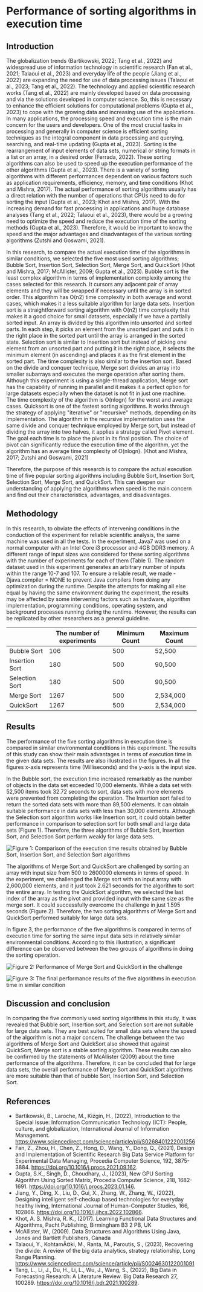 # Performance of sorting algorithms in execution time

## Introduction   

The globalization trends (Bartikowski, 2022; Tang et al., 2022) and widespread use of information technology in scientific research (Fan et al., 2021; Talaoui et al., 2023) and everyday life of the people (Jiang et al., 2022) are expanding the need for use of data processing issues (Talaoui et al., 2023; Tang et al., 2022). The technology and applied scientific research works (Tang et al., 2022) are mainly developed based on data processing and via the solutions developed in computer science. So, this is necessary to enhance the efficient solutions for computational problems (Gupta et al., 2023) to cope with the growing data and increasing use of the applications. In many applications, the processing speed and execution time is the main concern for the users and developers. One of the most crucial tasks in processing and generally in computer science is efficient sorting techniques as the integral component in data processing and querying, searching, and real-time updating (Gupta et al., 2023). Sorting is the rearrangement of input elements of data sets, numerical or string formats in a list or an array, in a desired order (Ferrada, 2022). These sorting algorithms can also be used to speed up the execution performance of the other algorithms (Gupta et al., 2023). There is a variety of sorting algorithms with different performances dependent on various factors such as application requirements, efficiency, memory, and time conditions (Khot and Mishra, 2017). The actual performance of sorting algorithms usually has a direct relation with the number of operations that CPUs need to do for sorting the input (Gupta et al., 2023; Khot and Mishra, 2017). With the increasing demand for fast processing in applications and huge database analyses (Tang et al., 2022; Talaoui et al., 2023), there would be a growing need to optimize the speed and reduce the execution time of the sorting methods (Gupta et al., 2023). Therefore, it would be important to know the speed and the major advantages and disadvantages of the various sorting algorithms (Zutshi and Goswami, 2021).

In this research, to compare the actual execution time of the algorithms in similar conditions, we selected the five most used sorting algorithms; Bubble Sort, Insertion Sort, Selection Sort, Merge Sort, and QuickSort (Khot and Mishra, 2017; McAllister, 2009; Gupta et al., 2023). Bubble sort is the least complex algorithm in terms of implementation complexity among the cases selected for this research. It cursors any adjacent pair of array elements and they will be swapped if necessary until the array is in sorted order. This algorithm has O(n2) time complexity in both average and worst cases, which makes it a less suitable algorithm for large data sets. Insertion sort is a straightforward sorting algorithm with O(n2) time complexity that makes it a good choice for small datasets, especially if we have a partially sorted input. An array is divided by this algorithm into unsorted and sorted parts. In each step, it picks an element from the unsorted part and puts it in the right place in the sorted part until the array is arranged in the sorted state. Selection sort is similar to Insertion sort but instead of picking one element from an unsorted part and putting it in the right place, it selects the minimum element (in ascending) and places it as the first element in the sorted part. The time complexity is also similar to the insertion sort. Based on the divide and conquer technique, Merge sort divides an array into smaller subarrays and executes the merge operation after sorting them. Although this experiment is using a single-thread application, Merge sort has the capability of running in parallel and it makes it a perfect option for large datasets especially when the dataset is not fit in just one machine. The time complexity of the algorithm is O(nlogn) for the worst and average cases. Quicksort is one of the fastest sorting algorithms. It works through the strategy of applying "iterative" or "recursive" methods, depending on its implementation. The algorithm in the recursive implementation uses the same divide and conquer technique employed by Merge sort, but instead of dividing the array into two halves, it applies a strategy called Pivot element. The goal each time is to place the pivot in its final position. The choice of pivot can significantly reduce the execution time of the algorithm, yet the algorithm has an average time complexity of O(nlogn). (Khot and Mishra, 2017; Zutshi and Goswami, 2021)

Therefore, the purpose of this research is to compare the actual execution time of five popular sorting algorithms including Bubble Sort, Insertion Sort, Selection Sort, Merge Sort, and QuickSort. This can deepen our understanding of applying the algorithms when speed is the main concern and find out their characteristics, advantages, and disadvantages.

## Methodology 

In this research, to obviate the effects of intervening conditions in the conduction of the experiment for reliable scientific analysis, the same machine was used in all the tests. In the experiment, Java7 was used on a normal computer with an Intel Core i3 processor and 4GB DDR3 memory. A different range of input sizes was considered for these sorting algorithms with the number of experiments for each of them (Table 1). The random dataset used in this experiment generates an arbitrary number of inputs within the range 10-7 and 107. To ensure a reliable result, we made -Djava.compiler = NONE to prevent Java compilers from doing any optimization during the runtime. Despite the attempts for making all else equal by having the same environment during the experiment, the results may be affected by some intervening factors such as hardware, algorithm implementation, programming conditions, operating system, and background processes running during the runtime. However, the results can be replicated by other researchers as a general guideline.  

|                | The number of experiments | Minimum Count | Maximum Count |
|----------------|---------------------------|---------------|---------------|
| Bubble Sort    | 106                       | 500           | 52,500        |
| Insertion Sort | 180                       | 500           | 90,500        |
| Selection Sort | 180                       | 500           | 90,500        |
| Merge Sort     | 1267                      | 500           | 2,534,000     |
| QuickSort      | 1267                      | 500           | 2,534,000     |

## Results 

The performance of the five sorting algorithms in execution time is compared in similar environmental conditions in this experiment. The results of this study can show their main advantages in terms of execution time in the given data sets. The results are also illustrated in the figures. In all the figures x-axis represents time (Milliseconds) and the y-axis is the input size. 

In the Bubble sort, the execution time increased remarkably as the number of objects in the data set exceeded 10,000 elements. While a data set with 52,500 items took 32.72 seconds to sort, data sets with more elements were prevented from completing the operation. The Insertion sort failed to return the sorted data sets with more than 89,500 elements. It can obtain suitable performance in data sets with less than 30,000 elements. Although the Selection sort algorithm works like Insertion sort, it could obtain better performance in comparison to selection sort for both small and large data sets (Figure 1). Therefore, the three algorithms of Bubble Sort, Insertion Sort, and Selection Sort perform weakly for large data sets. 

![Figure 1: Comparison of the execution time results obtained by Bubble Sort, Insertion Sort, and Selection Sort algorithms](assets/fig-01.png "Figure 1: Comparison of the execution time results obtained by Bubble Sort, Insertion Sort, and Selection Sort algorithms")

The algorithms of Merge Sort and QuickSort are challenged by sorting an array with input size from 500 to 2600000 elements in terms of speed. In the experiment, we challenged the Merge sort with an input array with 2,600,000 elements, and it just took 2.621 seconds for the algorithm to sort the entire array. In testing the QuickSort algorithm, we selected the last index of the array as the pivot and provided input with the same size as the merge sort. It could successfully overcome the challenge in just 1.595 seconds (Figure 2). Therefore, the two sorting algorithms of Merge Sort and QuickSort performed suitably for large data sets. 

In figure 3, the performance of the five algorithms is compared in terms of execution time for sorting the same input data sets in relatively similar environmental conditions. According to this illustration, a significant difference can be observed between the two groups of algorithms in doing the sorting operation. 

![Figure 2: Performance of Merge Sort and QuickSort in the challenge](assets/fig-02.png "Figure 2: Performance of Merge Sort and QuickSort in the challenge")

![Figure 3: The final performance results of the five algorithms in execution time in similar condition](assets/fig-03.png "Figure 3: The final performance results of the five algorithms in execution time in similar condition")

## Discussion and conclusion 

In comparing the five commonly used sorting algorithms in this study, it was revealed that Bubble sort, Insertion sort, and Selection sort are not suitable for large data sets. They are best suited for small data sets where the speed of the algorithm is not a major concern. The challenge between the two algorithms of Merge Sort and QuickSort also showed that against QuickSort, Merge sort is a stable sorting algorithm. These results can also be confirmed by the statements of McAllister (2009) about the time performance of the algorithms. Therefore, it can be concluded that for large data sets, the overall performance of Merge Sort and QuickSort algorithms are more suitable than that of bubble Sort, Insertion Sort, and Selection Sort. 

## References 

- Bartikowski, B., Laroche, M., Kizgin, H., (2022), Introduction to the Special Issue: Information Communication Technology (ICT): People, culture, and globalization, International Journal of Information Management.  https://www.sciencedirect.com/science/article/pii/S0268401222001256
- Fan, Z., Zhou, H., Chen, Z., Hong, D., Wang, Y., Dong, Q., (2021), Design and Implementation of Scientific Research Big Data Service Platform for Experimental Data Managing, Procedia Computer Science, 192, 3875-3884. https://doi.org/10.1016/j.procs.2021.09.162.
- Gupta, S.K., Singh, D., Choudhary, J., (2023), New GPU Sorting Algorithm Using Sorted Matrix, Procedia Computer Science, 218, 1682-1691. https://doi.org/10.1016/j.procs.2023.01.146.
- Jiang, Y., Ding, X., Liu, D., Gui, X., Zhang, W., Zhang, W., (2022), Designing intelligent self-checkup based technologies for everyday healthy living, International Journal of Human-Computer Studies, 166, 102866. https://doi.org/10.1016/j.ijhcs.2022.102866.
- Khot, A. S. Mishra, R. K., (2017). Learning Functional Data Structures and Algorithms, Pacht Publishing, Birmingham B3 2 PB, UK 
- McAllister, W., (2009). Data Structures and Algorithms Using Java, Jones and Bartlett Publishers, Canada 
- Talaoui, Y., KohtamÃ¤ki, M., Ranta, M., Paroutis, S., (2023), Recovering the divide: A review of the big data analytics, strategy relationship, Long Range Planning. https://www.sciencedirect.com/science/article/pii/S0024630122001091 
- Tang, L., Li, J., Du, H., Li, L., Wu, J., Wang, S., (2022), Big Data in Forecasting Research: A Literature Review. Big Data Research 27, 100289. https://doi.org/10.1016/j.bdr.2021.100289.
